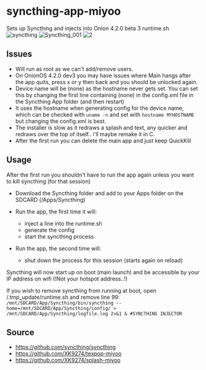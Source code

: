 # syncthing-app-miyoo
Sets up Syncthing and injects into Onion 4.2.0 beta 3 runtime.sh
![syncthing](https://github.com/XK9274/syncthing-app-miyoo/assets/47260768/c705ce9c-ad1e-4e66-ac43-9ea16c82cf26)
![Syncthing_001](https://github.com/XK9274/syncthing-app-miyoo/assets/47260768/600624d1-fe60-4cfb-8d2a-3cefd71627a7)
![2](https://github.com/XK9274/syncthing-app-miyoo/assets/47260768/65448a0f-4aaf-44be-abbc-01cb7651042a)


## Issues 
- Will run as root as we can't add/remove users.
- On OnionOS 4.2.0 dev3 you may have issues where Main hangs after the app quits, press x or y then back and you should be unlocked again.
- Device name will be (none) as the hostname never gets set. You can set this by changing the first line containing (none) in the config.xml file in the Syncthing App folder (and then restart) 
- It uses the hostname when generating config for the device name, which can be checked with `uname -n` and set with `hostname MYHOSTNAME` but changing the config.xml is best.
- The installer is slow as it redraws a splash and text, any quicker and redraws over the top of itself.. i'll maybe remake it in C.
- After the first run you can delete the main app and just keep QuickKill

## Usage
After the first run you shouldn't have to run the app again unless you want to kill syncthing (for that session)

- Download the Syncthing folder and add to your Apps folder on the SDCARD (/Apps/Syncthing)

- Run the app, the first time it will:
	- inject a line into the runtime.sh 
	- generate the config
	- start the syncthing process
	
- Run the app, the second time will:
	- shut down the process for this session (starts again on reload)
	
Syncthing will now start up on boot (main launch) and be accessible by your IP address on wifi (!Not your hotspot address..!)

If you wish to remove syncthing from running at boot, open /.tmp_update/runtime.sh and remove line 99:
`/mnt/SDCARD/App/Syncthing/bin/syncthing --home=/mnt/SDCARD/App/Syncthing/config/ > /mnt/SDCARD/App/Syncthing/logfile.log 2>&1 & #SYNCTHING INJECTOR`
	
## Source
- https://github.com/syncthing/syncthing
- https://github.com/XK9274/texpop-miyoo
- https://github.com/XK9274/splash-miyoo
